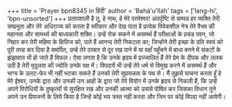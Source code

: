 +++
title = 'Prayer bpn8345 in हिंदी'
author = 'Bahá'u'lláh'
tags = ['lang-hi', 'bpn-unsorted']
+++
प्रतापशाली है तू, हे नाथ, हे मेरे परमेश्वर! अंतर्दृष्टि से सम्पन्न हर व्यक्ति तेरी सम्प्रभुता और तेरे अधिराज्य को करता है स्वीकार और देख पाता है प्रत्येक विवेकशील नेत्र तेरे वैभव की महानता और सामर्थ्य की बाध्यकारी शक्ति।
उन्हें रोक सकने में असमर्थ हैं परीक्षाओं के प्रचंड पवन, जो निहार कर तेरी महिमा के क्षितिज को, पाते हैं आनन्द तेरी निकटता का; जिन्होंने तेरी इच्छा के प्रति स्वयं को पूरी तरह कर दिया है समर्पित, उन्हें तेरे दरबार से दूर रख पाने में या वहाँ पहुँचने में बाधा बनने में संकटों के झंझावात भी हो जाते हैं विफल। ऐसा लगता है कि उनके हृदय में प्रज्ज्वलित हैं तेरे प्रेम के दीपक और ललक उठी है तेरी मृदुलता की ज्योति उनके वक्ष में। विपदायें भी उन्हें तेरे धर्म से विमुख करने में असमर्थ हैं और भाग्य के उलट-फेर भी नहीं भटका सकते हैं उनको तेरी सुप्रसन्नता के पथ से।
मैं तुझसे याचना करता हूँ हे मेरे ईश्वर, उनके द्वारा और उनकी उन आहों के द्वारा जो तेरे वियोग में उनके हृदय से निकली हैं, कि उन्हें अपने विरोधियों के दुष्कृत्यों से सुरक्षित रख और उनकी आत्मा को उससे पोषित कर जिसका विधान तूने अपने उन प्रियजनों के लिये किया है जिन्हें कोई भय त्रस्त नहीं करता और जिन पर कोई विपदा नहीं आयेगी।
